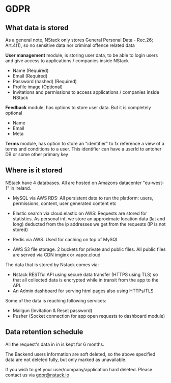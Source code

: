 # GDPR
## What data is stored
As a general note, NStack only stores General Personal Data - Rec.26; Art.4(1), so no sensitive data nor criminal offence related data

**User management** module, is storing user data, to be able to login users and give access to applications / companies inside NStack

 - Name (Required)
 - Email (Required)
 - Password (hashed) (Required)
 - Profile image (Optional)
 - Invitations and permissions to access applications / companies inside NStack
 
**Feedback** module, has options to store user data. But it is completely optional
 
 - Name
 - Email
 - Meta
 
**Terms** module, has option to store an "identifier" to fx reference a view of a terms and conditions to a user. This identifier can have a userId to antoher DB or some other primary key
 

## Where is it stored

NStack have 4 databases. All are hosted on Amazons datacenter "eu-west-1" in Ireland.

* MySQL via AWS RDS: All persistent data to run the platform: users, permissions, content, user generated content etc

* Elastic search via cloud.elastic on AWS: Requests are stored for statistics. As personal inf, we store an approximate location data (lat and long) deducted from the ip addresses we get from the requests (IP is not stored)

* Redis via AWS. Used for caching on top of MySQL

* AWS S3 file storage. 2 buckets for private and public files. All public files are served via CDN imginx or vapor.cloud

The data that is stored by Nstack comes via:
* Nstack RESTful API using secure data transfer (HTTPS using TLS) so that all collected data is encrypted while in transit from the app to the API.
* An Admin dashboard for serving html pages also using HTTPs/TLS

Some of the data is reaching following services:
* Mailgun (Invitation & Reset password)
* Pusher (Socket connection for app open requests to dashboard module)


## Data retention schedule
All the request's data in in  is kept for 6 months.

The Backend users information are soft deleted, so the above specified data are not deleted fully, but only marked as unavailable.

If you wish to get your user/company/application hard deleted. Please contact us via gdpr@nstack.io

